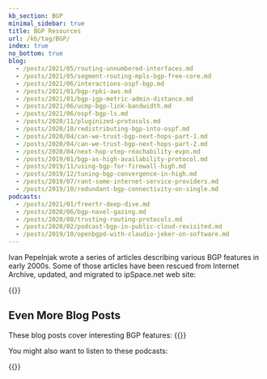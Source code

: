 ```yaml
---
kb_section: BGP
minimal_sidebar: true
title: BGP Resources
url: /kb/tag/BGP/
index: true
no_bottom: true
blog:
  - /posts/2021/05/routing-unnumbered-interfaces.md
  - /posts/2021/05/segment-routing-mpls-bgp-free-core.md
  - /posts/2021/06/interactions-ospf-bgp.md
  - /posts/2021/01/bgp-rpki-aws.md
  - /posts/2021/01/bgp-igp-metric-admin-distance.md
  - /posts/2021/06/ucmp-bgp-link-bandwidth.md
  - /posts/2021/06/ospf-bgp-ls.md
  - /posts/2020/11/pluginized-protocols.md
  - /posts/2020/10/redistributing-bgp-into-ospf.md
  - /posts/2020/04/can-we-trust-bgp-next-hops-part-1.md
  - /posts/2020/04/can-we-trust-bgp-next-hops-part-2.md
  - /posts/2020/04/next-hop-vtep-reachability-evpn.md
  - /posts/2019/01/bgp-as-high-availability-protocol.md
  - /posts/2019/11/using-bgp-for-firewall-high.md
  - /posts/2019/12/tuning-bgp-convergence-in-high.md
  - /posts/2019/07/rant-some-internet-service-providers.md
  - /posts/2019/10/redundant-bgp-connectivity-on-single.md
podcasts:
  - /posts/2021/01/freertr-deep-dive.md
  - /posts/2020/06/bgp-navel-gazing.md
  - /posts/2020/08/trusting-routing-protocols.md
  - /posts/2020/02/podcast-bgp-in-public-cloud-revisited.md
  - /posts/2019/10/openbgpd-with-claudio-jeker-on-software.md
---
```

Ivan Pepelnjak wrote a series of articles describing various BGP features in early 2000s. Some of those articles have been rescued from Internet Archive, updated, and migrated to ipSpace.net web site:

{{<kb-section-toc>}}

## Even More Blog Posts

These blog posts cover interesting BGP features:
{{<kb-links blog>}}

You might also want to listen to these podcasts:

{{<kb-links podcasts>}}
